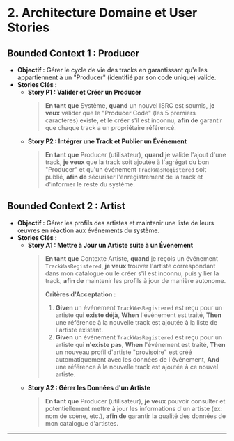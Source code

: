 # 2. Architecture Domaine et User Stories

## Bounded Context 1 : Producer

* **Objectif :** Gérer le cycle de vie des tracks en garantissant qu'elles appartiennent à un "Producer" (identifié par son code unique) valide.
* **Stories Clés :**
    * **Story P1 : Valider et Créer un Producer**
        > **En tant que** Système, **quand** un nouvel ISRC est soumis, **je veux** valider que le "Producer Code" (les 5 premiers caractères) existe, et le créer s'il est inconnu, **afin de** garantir que chaque track a un propriétaire référencé.
    * **Story P2 : Intégrer une Track et Publier un Événement**
        > **En tant que** Producer (utilisateur), **quand** je valide l'ajout d'une track, **je veux** que la track soit ajoutée à l'agrégat du bon "Producer" et qu'un événement `TrackWasRegistered` soit publié, **afin de** sécuriser l'enregistrement de la track et d'informer le reste du système.

## Bounded Context 2 : Artist

* **Objectif :** Gérer les profils des artistes et maintenir une liste de leurs œuvres en réaction aux événements du système.
* **Stories Clés :**
    * **Story A1 : Mettre à Jour un Artiste suite à un Événement**
        > **En tant que** Contexte Artiste, **quand** je reçois un événement `TrackWasRegistered`, **je veux** trouver l'artiste correspondant dans mon catalogue ou le créer s'il est inconnu, puis y lier la track, **afin de** maintenir les profils à jour de manière autonome.
        >
        > **Critères d'Acceptation :**
        > 1.  **Given** un événement `TrackWasRegistered` est reçu pour un artiste qui **existe déjà**, **When** l'événement est traité, **Then** une référence à la nouvelle track est ajoutée à la liste de l'artiste existant.
        > 2.  **Given** un événement `TrackWasRegistered` est reçu pour un artiste qui **n'existe pas**, **When** l'événement est traité, **Then** un nouveau profil d'artiste "provisoire" est créé automatiquement avec les données de l'événement, **And** une référence à la nouvelle track est ajoutée à ce nouvel artiste.
    * **Story A2 : Gérer les Données d'un Artiste**
        > **En tant que** Producer (utilisateur), **je veux** pouvoir consulter et potentiellement mettre à jour les informations d'un artiste (ex: nom de scène, etc.), **afin de** garantir la qualité des données de mon catalogue d'artistes.

---
